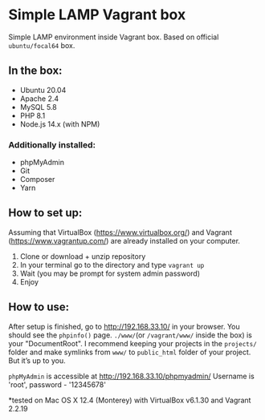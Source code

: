 # Simple LAMP Vagrant box

Simple LAMP environment inside Vagrant box. Based on official `ubuntu/focal64` box.

## In the box:

- Ubuntu 20.04
- Apache 2.4
- MySQL 5.8
- PHP 8.1
- Node.js 14.x (with NPM)

### Additionally installed:

- phpMyAdmin
- Git
- Composer
- Yarn

## How to set up:

Assuming that VirtualBox (https://www.virtualbox.org/) and Vagrant (https://www.vagrantup.com/) are already installed on your computer.

1. Clone or download + unzip repository 
2. In your terminal go to the directory and type `vagrant up`
3. Wait (you may be prompt for system admin password)
4. Enjoy

## How to use:

After setup is finished, go to http://192.168.33.10/ in your browser. You should see the `phpinfo()` page.
`./www/`(or `/vagrant/www/` inside the box) is your "DocumentRoot". I recommend keeping your projects in the `projects/` folder and make symlinks from `www/` to `public_html` folder of your project. But it’s up to you.

`phpMyAdmin` is accessible at http://192.168.33.10/phpmyadmin/ Username is 'root', password - '12345678'

*tested on Mac OS X 12.4 (Monterey) with VirtualBox v6.1.30 and Vagrant 2.2.19
